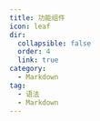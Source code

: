 ```yaml
---
title: 功能组件
icon: leaf
dir:
  collapsible: false
  order: 4
  link: true
category:
  - Markdown
tag:
  - 语法
  - Markdown
---
```


